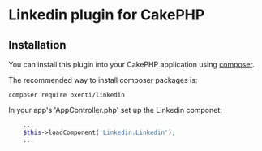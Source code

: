 # Linkedin plugin for CakePHP

## Installation

You can install this plugin into your CakePHP application using [composer](http://getcomposer.org).

The recommended way to install composer packages is:

```
composer require oxenti/linkedin
```
In your app's 'AppController.php' set up the Linkedin componet:
```php
    ...
    $this->loadComponent('Linkedin.Linkedin');
    ...
```
